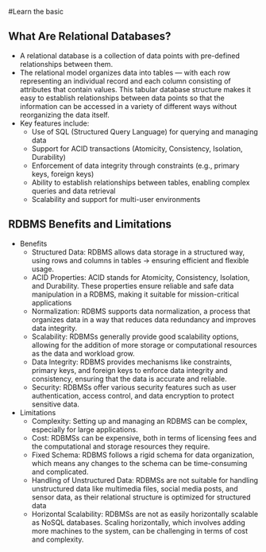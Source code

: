 #Learn the basic

## What Are Relational Databases?

- A relational database is a collection of data points with pre-defined relationships between them.
- The relational model organizes data into tables — with each row representing an individual record and each column consisting of attributes that contain values. This tabular database structure makes it easy to establish relationships between data points so that the information can be accessed in a variety of different ways without reorganizing the data itself.
- Key features include:
  - Use of SQL (Structured Query Language) for querying and managing data
  - Support for ACID transactions (Atomicity, Consistency, Isolation, Durability)
  - Enforcement of data integrity through constraints (e.g., primary keys, foreign keys)
  - Ability to establish relationships between tables, enabling complex queries and data retrieval
  - Scalability and support for multi-user environments

## RDBMS Benefits and Limitations

- Benefits
  - Structured Data: RDBMS allows data storage in a structured way, using rows and columns in tables -> ensuring efficient and flexible usage.
  - ACID Properties: ACID stands for Atomicity, Consistency, Isolation, and Durability. These properties ensure reliable and safe data manipulation in a RDBMS, making it suitable for mission-critical applications
  - Normalization: RDBMS supports data normalization, a process that organizes data in a way that reduces data redundancy and improves data integrity.
  - Scalability: RDBMSs generally provide good scalability options, allowing for the addition of more storage or computational resources as the data and workload grow.
  - Data Integrity: RDBMS provides mechanisms like constraints, primary keys, and foreign keys to enforce data integrity and consistency, ensuring that the data is accurate and reliable.
  - Security: RDBMSs offer various security features such as user authentication, access control, and data encryption to protect sensitive data.
- Limitations
  - Complexity: Setting up and managing an RDBMS can be complex, especially for large applications.
  - Cost: RDBMSs can be expensive, both in terms of licensing fees and the computational and storage resources they require.
  - Fixed Schema: RDBMS follows a rigid schema for data organization, which means any changes to the schema can be time-consuming and complicated.
  - Handling of Unstructured Data: RDBMSs are not suitable for handling unstructured data like multimedia files, social media posts, and sensor data, as their relational structure is optimized for structured data
  - Horizontal Scalability: RDBMSs are not as easily horizontally scalable as NoSQL databases. Scaling horizontally, which involves adding more machines to the system, can be challenging in terms of cost and complexity.
